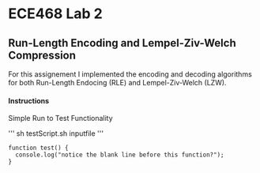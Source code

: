 # ECE468 Lab 2
## Run-Length Encoding and Lempel-Ziv-Welch Compression

For this assignement I implemented the encoding and decoding algorithms for both Run-Length Endocing (RLE) and Lempel-Ziv-Welch (LZW).

#### Instructions

Simple Run to Test Functionality

'''
sh testScript.sh inputfile
'''

```
function test() {
  console.log("notice the blank line before this function?");
}
```